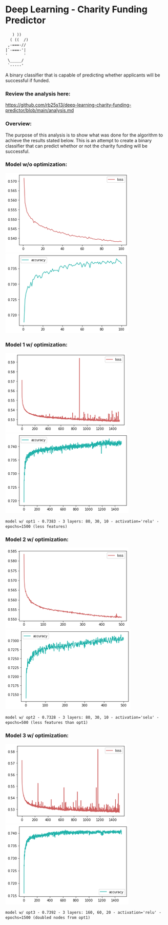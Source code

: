 # Deep Learning - Charity Funding Predictor


       ) ))
      ( ((  /)
     ,-===-//
    |`-===-'|
    '       '
     \_____/
     `-----'
	 
	 
A binary classifier that is capable of predicting whether applicants will be successful if funded.


### Review the analysis here:

<a href="https://github.com/rb25s13/deep-learning-charity-funding-predictor/blob/main/analysis.md">https://github.com/rb25s13/deep-learning-charity-funding-predictor/blob/main/analysis.md</a>

### Overview:
The purpose of this analysis is to show what was done for the algorithm to achieve the results stated below. This is an attempt to create a binary classifier that can predict whethor or not the charity funding will be successful.


### Model w/o optimization:

<img src="./resources/baseline-loss.png" /> <img src="./resources/baseline-accuracy.png" />


### Model 1 w/ optimization:
  <img src="./resources/1-loss.png" /> <img src="./resources/1-accuracy.png" />
  
  	model w/ opt1 - 0.7383 - 3 layers: 80, 30, 10 - activation='relu' - epochs=1500 (less features)


### Model 2 w/ optimization:
  <img src="./resources/2-loss.png" /> <img src="./resources/2-accuracy.png" />
  
  	model w/ opt2 - 0.7328 - 3 layers: 80, 30, 10 - activation='selu' - epochs=500 (less features than opt1)


### Model 3 w/ optimization:
  <img src="./resources/3-loss.png" /> <img src="./resources/3-accuracy.png" />
  
  	model w/ opt3 - 0.7392 - 3 layers: 160, 60, 20 - activation='relu' - epochs=1500 (doubled nodes from opt1)
